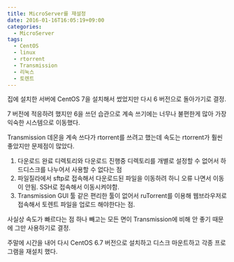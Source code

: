 ```yaml
---
title: MicroServer를 재설정
date: 2016-01-16T16:05:19+09:00
categories:
  - MicroServer
tags:
  - CentOS
  - linux
  - rtorrent
  - Transmission
  - 리눅스
  - 토렌트
---
```

집에 설치한 서버에 CentOS 7을 설치해서 썼었지만 다시 6 버전으로 돌아가기로 결정.

7 버전에 적응하려 했지만 6을 쓰던 습관으로 계속 쓰기에는 너무나 불편한게 많아 가장 익숙한 시스템으로 이동했다.

Transmission 데몬을 계속 쓰다가 rtorrent를 쓰려고 했는데 속도는 rtorrent가 훨씬 좋았지만 문제점이 많았다.

  1. 다운로드 완료 디렉토리와 다운로드 진행중 디렉토리를 개별로 설정할 수 없어서 하드디스크를 나누어서 사용할 수 없다는 점
  2. 파일질라에서 sftp로 접속해서 다운로드된 파일을 이동하려 하니 오류 나면서 이동이 안됨. SSH로 접속해서 이동시켜야함.
  3. Transmission GUI 툴 같은 편리한 툴이 없어서 ruTorrent를 이용해 웹브라우저로 접속해서 토렌트 파일을 업로드 해야한다는 점.

사실상 속도가 빠르다는 점 하나 빼고는 모든 면이 Transmission에 비해 안 좋기 때문에 그만 사용하기로 결정.

주말에 시간을 내어 다시 CentOS 6.7 버전으로 설치하고 디스크 마운트하고 각종 프로그램을 재설치 했다.
